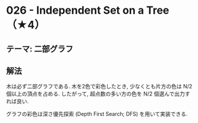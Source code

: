 # 026 - Independent Set on a Tree（★4）

## テーマ: 二部グラフ

## 解法

木は必ず二部グラフである. 木を2色で彩色したとき, 少なくとも片方の色は N/2 個以上の頂点を占める. したがって, 超点数の多い方の色を N/2 個選んで出力すれば良い.

グラフの彩色は深さ優先探索 (Depth First Search; DFS) を用いて実装できる.
